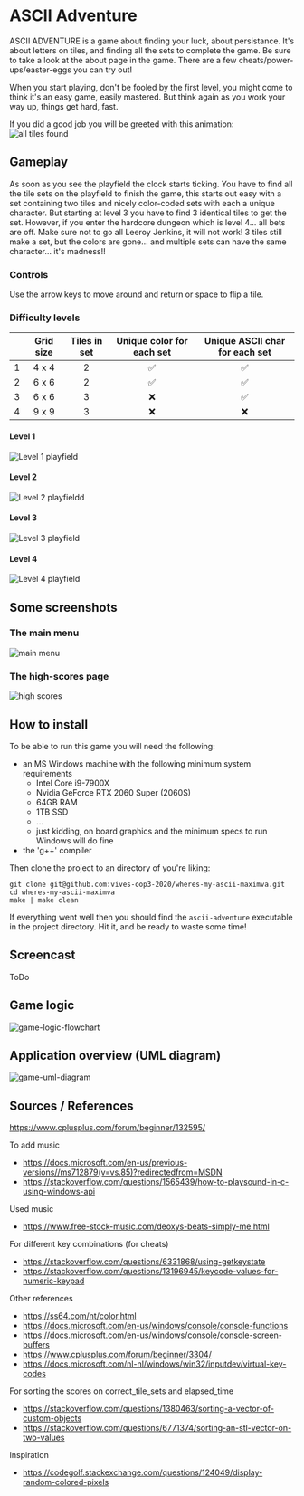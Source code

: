 # ASCII Adventure

ASCII ADVENTURE is a game about finding your luck, about persistance. It's about letters on tiles, and finding all the sets to complete the game. Be sure to take a look at the about page in the game. There are a few cheats/power-ups/easter-eggs you can try out!

When you start playing, don't be fooled by the first level, you might come to think it's an easy game, easily mastered. But think again as you work your way up, things get hard, fast.

If you did a good job you will be greeted with this animation:
![all tiles found](./img/endgame-screen.gif)

## Gameplay

As soon as you see the playfield the clock starts ticking.
You have to find all the tile sets on the playfield to finish the game, this starts out easy with a set containing two tiles and nicely color-coded sets with each a unique character.
But starting at level 3 you have to find 3 identical tiles to get the set.
However, if you enter the hardcore dungeon which is level 4... all bets are off. Make sure not to go all Leeroy Jenkins, it will not work!
3 tiles still make a set, but the colors are gone... and multiple sets can have the same character... it's madness!!

### Controls

Use the arrow keys to move around and return or space to flip a tile.

### Difficulty levels

|  | Grid size | Tiles in set | Unique color for each set | Unique ASCII char for each set |
|:-:|:-:|:-:|:-:|:-:|
| 1 | 4 x 4 | 2 | ✅ | ✅ |
| 2 | 6 x 6 | 2 | ✅ | ✅ |
| 3 | 6 x 6 | 3 | ❌ | ✅ |
| 4 | 9 x 9 | 3 | ❌ | ❌ |

#### Level 1

![Level 1 playfield](./img/level1.png)

#### Level 2

![Level 2 playfieldd](./img/level2.png)

#### Level 3

![Level 3 playfield](./img/level3.png)

#### Level 4

![Level 4 playfield](./img/level4.png)

## Some screenshots

### The main menu

![main menu](./img/main-menu.png)

### The high-scores page

![high scores](./img/high-scores.png)

## How to install

To be able to run this game you will need the following:

- an MS Windows machine with the following minimum system requirements
  - Intel Core i9-7900X
  - Nvidia GeForce RTX 2060 Super (2060S)
  - 64GB RAM
  - 1TB SSD
  - ...
  - just kidding, on board graphics and the minimum specs to run Windows will do fine
- the 'g++' compiler

Then clone the project to an directory of you're liking:

```shell
git clone git@github.com:vives-oop3-2020/wheres-my-ascii-maximva.git
cd wheres-my-ascii-maximva
make | make clean
```

If everything went well then you should find the `ascii-adventure` executable in the project directory.
Hit it, and be ready to waste some time!

## Screencast

ToDo

## Game logic

![game-logic-flowchart](./img/game-logic-flowchart.png)

## Application overview (UML diagram)

![game-uml-diagram](./img/ascii-adventure-diagram.png)

## Sources / References

<https://www.cplusplus.com/forum/beginner/132595/>

To add music

- <https://docs.microsoft.com/en-us/previous-versions//ms712879(v=vs.85)?redirectedfrom=MSDN>
- <https://stackoverflow.com/questions/1565439/how-to-playsound-in-c-using-windows-api>

Used music

- <https://www.free-stock-music.com/deoxys-beats-simply-me.html>

For different key combinations (for cheats)

- <https://stackoverflow.com/questions/6331868/using-getkeystate>
- <https://stackoverflow.com/questions/13196945/keycode-values-for-numeric-keypad>

Other references

- <https://ss64.com/nt/color.html>
- <https://docs.microsoft.com/en-us/windows/console/console-functions>
- <https://docs.microsoft.com/en-us/windows/console/console-screen-buffers>
- <https://www.cplusplus.com/forum/beginner/3304/>
- <https://docs.microsoft.com/nl-nl/windows/win32/inputdev/virtual-key-codes>

For sorting the scores on correct_tile_sets and elapsed_time

- <https://stackoverflow.com/questions/1380463/sorting-a-vector-of-custom-objects>
- <https://stackoverflow.com/questions/6771374/sorting-an-stl-vector-on-two-values>

Inspiration

- <https://codegolf.stackexchange.com/questions/124049/display-random-colored-pixels>